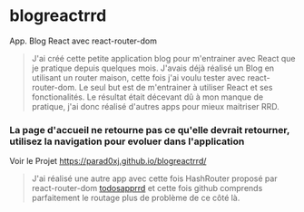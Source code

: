 # blogreactrrd

App. Blog React avec react-router-dom

> J'ai créé cette petite application blog pour m'entrainer avec React que je pratique depuis quelques mois. J'avais déjà réalisé un Blog en utilisant un router maison, cette fois j'ai voulu tester avec react-router-dom. Le seul but est de m'entrainer à utiliser React et ses fonctionalités. Le résultat était décevant dû à mon manque de pratique, j'ai donc réalisé d'autres apps pour mieux maitriser RRD. 

### La page d'accueil ne retourne pas ce qu'elle devrait retourner, utilisez la navigation pour evoluer dans l'application

Voir le Projet https://parad0xj.github.io/blogreactrrd/


>  J'ai réalisé une autre app avec cette fois HashRouter proposé par react-router-dom [todosapprrd](https://github.com/Parad0xJ/todosapprrd) et cette fois github comprends parfaitement le routage plus de problème de ce côté là.






